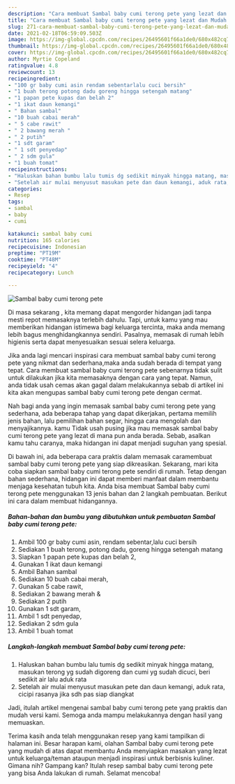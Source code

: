 ```yaml
---
description: "Cara membuat Sambal baby cumi terong pete yang lezat dan Mudah Dibuat"
title: "Cara membuat Sambal baby cumi terong pete yang lezat dan Mudah Dibuat"
slug: 271-cara-membuat-sambal-baby-cumi-terong-pete-yang-lezat-dan-mudah-dibuat
date: 2021-02-18T06:59:09.503Z
image: https://img-global.cpcdn.com/recipes/26495601f66a1de0/680x482cq70/sambal-baby-cumi-terong-pete-foto-resep-utama.jpg
thumbnail: https://img-global.cpcdn.com/recipes/26495601f66a1de0/680x482cq70/sambal-baby-cumi-terong-pete-foto-resep-utama.jpg
cover: https://img-global.cpcdn.com/recipes/26495601f66a1de0/680x482cq70/sambal-baby-cumi-terong-pete-foto-resep-utama.jpg
author: Myrtie Copeland
ratingvalue: 4.8
reviewcount: 13
recipeingredient:
- "100 gr baby cumi asin rendam sebentarlalu cuci bersih"
- "1 buah terong potong dadu goreng hingga setengah matang"
- "1 papan pete kupas dan belah 2"
- "1 ikat daun kemangi"
- " Bahan sambal"
- "10 buah cabai merah"
- " 5 cabe rawit"
- " 2 bawang merah "
- " 2 putih"
- "1 sdt garam"
- " 1 sdt penyedap"
- " 2 sdm gula"
- "1 buah tomat"
recipeinstructions:
- "Haluskan bahan bumbu lalu tumis dg sedikit minyak hingga matang, masukan terong yg sudah digoreng dan cumi yg sudah dicuci, beri sedikit air lalu aduk rata"
- "Setelah air mulai menyusut masukan pete dan daun kemangi, aduk rata, cicipi rasanya jika sdh pas siap diangkat"
categories:
- Resep
tags:
- sambal
- baby
- cumi

katakunci: sambal baby cumi 
nutrition: 165 calories
recipecuisine: Indonesian
preptime: "PT19M"
cooktime: "PT48M"
recipeyield: "4"
recipecategory: Lunch

---
```



![Sambal baby cumi terong pete](https://img-global.cpcdn.com/recipes/26495601f66a1de0/680x482cq70/sambal-baby-cumi-terong-pete-foto-resep-utama.jpg)

Di masa  sekarang , kita memang dapat mengorder hidangan jadi tanpa mesti repot memasaknya terlebih dahulu. Tapi, untuk kamu yang mau memberikan hidangan istimewa bagi keluarga tercinta, maka anda memang lebih bagus menghidangkannya sendiri. Pasalnya, memasak di rumah lebih higienis serta dapat menyesuaikan sesuai selera keluarga.

Jika anda lagi mencari inspirasi cara membuat sambal baby cumi terong pete yang nikmat dan sederhana,maka anda sudah berada di tempat yang tepat. Cara membuat sambal baby cumi terong pete  sebenarnya tidak sulit untuk dilakukan jika kita memasaknya dengan cara yang tepat. Namun, anda tidak usah cemas akan gagal dalam melakukannya 
sebab di artikel ini kita akan mengupas sambal baby cumi terong pete dengan cermat.  



Nah bagi anda yang ingin memasak sambal baby cumi terong pete yang sederhana, ada beberapa tahap yang dapat dikerjakan, pertama memilih jenis bahan, lalu pemilihan bahan segar, hingga cara mengolah dan menyajikannya. kamu Tidak usah pusing jika mau memasak sambal baby cumi terong pete yang lezat di mana pun anda berada. Sebab, asalkan kamu  tahu caranya, maka hidangan ini dapat menjadi suguhan yang spesial.

Di bawah ini, ada beberapa cara praktis  dalam memasak caramembuat sambal baby cumi terong pete yang siap dikreasikan. Sekarang, mari kita coba siapkan sambal baby cumi terong pete sendiri di rumah. Tetap dengan bahan sederhana, hidangan ini dapat memberi manfaat dalam membantu menjaga kesehatan tubuh kita. Anda bisa membuat Sambal baby cumi terong pete menggunakan 13 jenis bahan dan 2 langkah pembuatan. Berikut ini cara dalam membuat hidangannya.

<!--inarticleads1-->

##### Bahan-bahan dan bumbu yang dibutuhkan untuk pembuatan Sambal baby cumi terong pete:

1. Ambil 100 gr baby cumi asin, rendam sebentar,lalu cuci bersih
1. Sediakan 1 buah terong, potong dadu, goreng hingga setengah matang
1. Siapkan 1 papan pete kupas dan belah 2,
1. Gunakan 1 ikat daun kemangi
1. Ambil  Bahan sambal
1. Sediakan 10 buah cabai merah,
1. Gunakan  5 cabe rawit,
1. Sediakan  2 bawang merah &amp;
1. Sediakan  2 putih
1. Gunakan 1 sdt garam,
1. Ambil  1 sdt penyedap,
1. Sediakan  2 sdm gula
1. Ambil 1 buah tomat




<!--inarticleads2-->

##### Langkah-langkah membuat Sambal baby cumi terong pete:

1. Haluskan bahan bumbu lalu tumis dg sedikit minyak hingga matang, masukan terong yg sudah digoreng dan cumi yg sudah dicuci, beri sedikit air lalu aduk rata
1. Setelah air mulai menyusut masukan pete dan daun kemangi, aduk rata, cicipi rasanya jika sdh pas siap diangkat




Jadi, itulah artikel mengenai  sambal baby cumi terong pete  yang praktis dan mudah versi kami. Semoga anda mampu melakukannya dengan hasil yang memuaskan. 

Terima kasih anda telah menggunakan resep yang kami tampilkan di halaman ini. Besar harapan kami, olahan  Sambal baby cumi terong pete yang mudah di atas dapat membantu Anda menyiapkan masakan yang lezat untuk keluarga/teman ataupun menjadi inspirasi untuk berbisnis kuliner. Gimana nih? Gampang kan? Itulah resep sambal baby cumi terong pete yang bisa Anda lakukan di rumah. Selamat mencoba!

